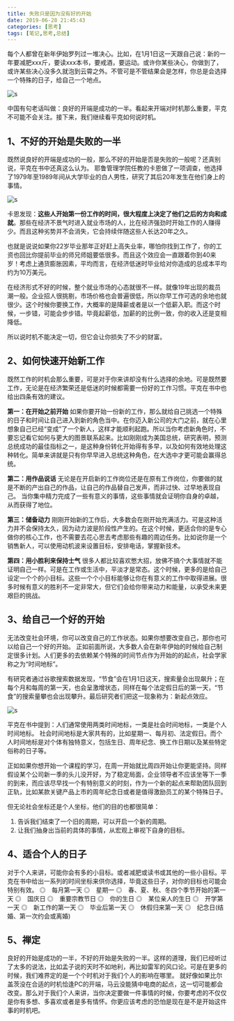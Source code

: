```yaml
---
title: 失败只是因为没有好的开始
date: 2019-06-28 21:45:43
categories: [思考]
tags: [笔记,思考,总结]
---
```


每个人都曾在新年伊始罗列过一堆决心。比如，在1月1日这一天跟自己说：新的一年要减肥xxx斤，要读xxx本书，要戒酒，要运动。或许你某些决心，你做到了，或许某些决心没多久就泡到云霄之外。不管可是不管结果会是怎样，你总是会选择一个特殊的日子，给自己一个地点。

![s](https://imagerepos.oss-cn-beijing.aliyuncs.com/images/20190522140601.png)

中国有句老话叫做：良好的开端是成功的一半。看起来开端对时机那么重要，平克不可能不会关注。接下来，我们继续看平克如何说时机。

<!-- more -->

## 1、不好的开始是失败的一半

既然说良好的开端是成功的一般，那么不好的开始是否是失败的一般呢？还真别说，平克在书中还真这么认为。
耶鲁管理学院任教的卡恩做了一项调查，他选择了1979年至1989年间从大学毕业的白人男性，研究了其后20年发生在他们身上的事情。

![s](https://imagerepos.oss-cn-beijing.aliyuncs.com/images/20190522142018.png)

卡恩发现：**这些人开始第一份工作的时间，很大程度上决定了他们之后的方向和成就**。那些在经济不景气时进入就业市场的人，比在经济强劲时开始工作的人赚得少。而且这种劣势并不会消失，它会持续伴随这些人长达20年之久。

也就是说说如果你22岁毕业那年正好赶上高失业率，哪怕你找到工作了，你的工资也回比你提前毕业的师兄师姐要低很多。而且这个效应会一直跟着你到40来岁！考虑上通货膨胀因素，平均而言，在经济低迷时毕业给对你造成的总成本平均约为10万美元。

在经济形式不好的时候，整个就业市场的心态就很不一样。就像19年出现的裁员潮一般。企业招人很挑剔，市场价格也会普遍很低，所以你早工作可选的余地也就很少。这个时候你要换工作，大概率的是降薪或者是以一个低薪入职。而这个时候，一步错，可能会步步错。毕竟起薪低，加薪的的比例一致，你的收入还是变相降低。

所以说时机不能决定一切，但它会让你损失了不少的财富。

## 2、如何快速开始新工作

既然工作的时机会那么重要，可是对于你来讲却没有什么选择的余地。可是既然要工作，无论是在经济繁荣还是低迷的时候都需要一份好的工作习惯。平克在书中也给出四条有效的建议。

**第一：在开始之前开始**
如果你要开始一份新的工作，那么就给自己挑选一个特殊的日子和时间让自己进入到新的角色当中。在你迈入新公司的大门之前，就在心里想象自己已经“变成”了一个新人，这样才能顺利起跑。所以当你考虑新角色时，不要忘记看它如何与更大的图景联系起来。比如刚刚成为美国总统，研究表明，预测总统成功的最佳指标之一，是这种身份转化开始得有多早，以及如何有效地处理这种转化。简单来讲就是只有你早早进入总统这种角色，在大选中才更可能会赢得总统。

**第二：用作品说话**
无论是在开启新的工作岗位还是在原有工作岗位，你要做的就是不断的产出自己的作品，让自己的作品替自己发声，而非过快、过早地表现自己。
当你集中精力完成了一些有意义的事情，这些事情就会证明你自身的卓越，从而获得了地位。

**第三：储备动力**
刚刚开始新的工作后，大多数会在刚开始充满活力。可是这种活力并不会保持太久，因为动力波是阶段性产生的。在这个时候，更适合你的是专心做你的核心工作，也不需要去花心思去考虑那些有趣的周边任务。比如说你是一个销售新人，可以使用动机波来设置目标，安排电话，掌握新技术。

**第四：用小胜利来保持士气**
很多人都比较喜欢憋大招，放佛不搞个大事情就不能证明自己一样。可是在工作或生活中，平淡才是常态。这个时候，更多的是给自己设定一个个的小目标。这些一个个小目标能够让你在有意义的工作中取得进展。很多时候有意义的胜利不一定非常大，但它们会给你带来动力和能量，以承受未来更艰巨的挑战。

## 3、给自己一个好的开始

无法改变社会环境，你可以改变自己的工作状态。如果你想要改变自己，那你也可以给自己一个好的开始。
正如前面所说，大多数人会在新年伊始的时候给自己制定很多计划。人们更多的去依赖某个特殊的时间节点作为开始的的起点，社会学家称之为“时间地标”。

有研究者通过谷歌搜索数据发现，“节食”会在1月1日这天，搜索量会出现飙升；在每个月和每周的第一天，也会呈激增状态，同样在每个法定假日后的第一天，“节食”的搜索量攀也会出现攀升。最后研究者们把这一现象称为：新起点效应。

![s](https://imagerepos.oss-cn-beijing.aliyuncs.com/images/20190522144649.png)

平克在书中提到：人们通常使用两类时间地标，一类是社会时间地标，一类是个人时间地标。
社会时间地标是大家共有的，比如星期一、每月初、法定假日。而个人时间地标是对个体有独特意义，包括生日、周年纪念、换工作日期以及某些特定俗称的日子等。

正如如果你想开始一个课程的学习，在周一开始就比周四开始让你更能坚持。同样假设某个公司新一季的头儿没开好，为了稳定局面，企业领导者不应该坐等下一季的到来，而应该尽早找一个有特别意义的时刻，作为一个新的起点来帮助团队回到正轨，比如某款关键产品上市的周年纪念日或者是值得激励员工的某个特殊日子。

但无论社会坐标还是个人坐标，他们的目的也都很简单：

1.  告诉我们结束了一个旧的周期，可以开启一个新的周期。
2. 让我们抽身出当前的具体的事情，从宏观上审视下自身的目标。

## 4、适合个人的日子

对于个人来讲，可能你会有多的小目标。或者减肥或读书或其他的一些小目标。平克在书中给出一系列的时间坐标来供你选择，毕竟这些日子，对你的目标也可能会特别有效。
◎　每月第一天
◎　星期一
◎　春、夏、秋、冬四个季节开始的第一天
◎　国庆日
◎　重要宗教节日
◎　你的生日
◎　某位亲人的生日
◎　开学第一天
◎　新工作的第一天
◎　毕业后第一天
◎　休假归来第一天
◎　纪念日(结婚、第一次约会或离婚)

## 5、禅定

良好的开始是成功的一半，不好的开始是失败的一半。这样的道理，我们已经听过了太多的说法，比如孟子说的天时不如地利，再比如雷军的风口论。可是在更多的时候，我们难界定的是一个个时机对于我们个人的影响在哪里。
就好像如果比尔盖茨没在合适的时机恰逢PC的开端，马云没能猜中电商的起点，这一切可能都会改变。那么对于我们个人来讲，当你决定要做一件事情的时候，你要考虑的不仅仅是你有多想、多喜欢或者是多有情怀。你更应该考虑的恐怕是现在是不是开始这件事的时机吧。
